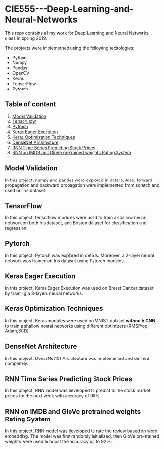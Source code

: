 # CIE555---Deep-Learning-and-Neural-Networks
This repo contains all my work for Deep Learning and Neural Networks class in Spring 2019.

The projects were implemetned using the following techologies:
* Python
* Numpy
* Pandas
* OpenCV
* Keras
* TensorFlow
* Pytorch

## Table of content
1. [Model Validation](#Model-Validation)
2. [TensorFlow](#TensorFlow)
3. [Pytorch](#Pytorch)
4. [Keras Eager Execution](#Keras-Eager-Execution)
5. [Keras Optimization Techniques](#Keras-Optimization-Techniques)
6. [DenseNet Architecture](#DenseNet-Architecture)
7. [RNN Time Series Predicting Stock Prices](#RNN-Time-Series-Predicting-Stock-Prices)
8. [RNN on IMDB and GloVe pretrained weights Rating System](#RNN-on-IMDB-and-GloVe-pretrained-weights-Rating-System)


## Model Validation
In this project, numpy and pandas were explored in details. Also, forward propagation and backward propagation were implemented from scratch and used on Iris dataset.
## TensorFlow
In this project, tensorflow modules were used to train a shallow neural network on both Iris dataset, and Boston dataset for classification and regression. 
## Pytorch
In this project, Pytorch was explored in details. Moreover, a 2-layer neural network was trained on Iris dataset using Pytorch modules.
## Keras Eager Execution
In this project, Keras Eager Execution was used on Breast Cancer dataset by training a 3-layers neural networks.
## Keras Optimization Techniques
In this project, Keras modules were used on MNIST dataset **withouth CNN** to train a shallow neural networks using different optimizers (RMSProp, Adam,SGD).
## DenseNet Architecture
In this project, DenseNet101 Architecture was implemented and defined completely.

## RNN Time Series Predicting Stock Prices
In this project, RNN model was developed to predict to the stock market prices for the next week with accuracy of 90%.

## RNN on IMDB and GloVe pretrained weights Rating System
In this project, RNN model was developed to rate the review based on word embedding. The model was first randomly initialized, then GloVe pre-trained weights were used to boost the accuracy up to 92%.
